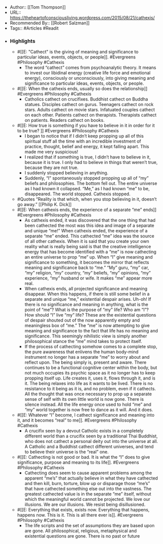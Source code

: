 - Author:: [[Tom Thompson]]
- URL:: https://theheartofconsciousliving.wordpress.com/2015/08/21/cathexis/
- Recommended By:: [[Robert Salzman]]
- Tags:: #Articles #Readit
- ### Highlights
    - #[[E: "Cathect" is the giving of meaning and significance to particular ideas, events, objects, or people]]. #Evergreens #Philosophy #Cathexis
        - The word “cathect” comes from psychoanalytic theory. It means to invest our libidinal energy (creative life force and emotional energy), consciously or unconsciously, into giving meaning and significance to particular ideas, events, objects, or people. 
    - #[[E: When the cathexis ends, usually so does the relationship]] #Evergreens #Philosophy #Cathexis
        - Catholics cathect on crucifixes. Buddhist cathect on Buddha statues. Disciples cathect on gurus. Teenagers cathect on rock stars. Adults cathect on movie stars. Infatuated couples cathect on each other. Patients cathect on therapists. Therapists cathect on patients. Readers cathect on books.
    - #[[E: How true is something if you have to believe in it in order for it to be true? ]] #Evergreens #Philosophy #Cathexis
        - I began to notice that if I didn’t keep propping up all of this spiritual stuff all the time with an incredible investment of practice, thought, belief and energy, it kept falling apart. This made me very suspicious! 
        - I realized that if something is true, I didn’t have to believe in it, because it is true. I only had to believe in things that weren’t true, because they are not true.
        - I suddenly stopped believing in anything.
        - Suddenly, “I” spontaneously stopped propping up all of “my” beliefs and philosophies. The bottom fell out. The entire universe as I had known it collapsed. “Me,” as I had known “me” to be, disappeared. The world stopped. Cathexis stopped. 
    - #Quotes “Reality is that which, when you stop believing in it, doesn’t go away.” [[Philip K. Dick]] 
    - #[[E: When cathexis ends, the experience of a separate “me” ends]] #Evergreens #Philosophy #Cathexis
        - As cathexis ended, it was discovered that the one thing that had been cathected the most was this idea and image of a separate and unique “me!” When cathexis ended, the experience of a separate “me” ended. This cathected “me” idea was the source of all other cathexis. When it is said that you create your own reality what is really being said is that the creative intelligence energy that has become identified with a “me” is now cathecting an entire universe to prop “me” up. When “I” give meaning and significance to something, it becomes the mirror that reflects meaning and significance back to “me.” “My” guru, “my” car, “my” religion, “my” country, “my” beliefs, “my” opinions, “my” experience, “my” husband or wife. It makes “me” appear more real. 
        - When cathexis ends, all projected significance and meaning disappear. When this happens, if there is still some belief in a separate and unique “me,” existential despair arises. Uh-oh! If there is no significance and meaning in anything, what is the point of “me”? What is the purpose of “my” life? Who am “I”? How should “I” live “my” life? These are the existential questions of despair shouted out of the now apparently empty and meaningless box of “me.” The “me” is now attempting to give meaning and significance to the fact that life has no meaning and significance. This seemingly nihilistic view is simply another philosophical stance the “me” mind takes to protect itself. 
        - If the process of cathecting somehow comes to a complete stop, the pure awareness that enlivens the human body-mind instrument no longer has a separate “me” to worry about and reflect upon. The being simply is, present and aware. There continues to be a functional cognitive center within the body, but not much occupies its psychic space as it no longer has to keep propping itself up. Life creates it, uses it, flows through it, and is it. The being relaxes into life as it wants to be lived. There is no resistance to it being as it is, and no problem, even if it cathects. All the thought that was once necessary to prop up a separate sense of self with its own little world is now gone. There is silence instead. All the life energy once used to hold “me” and “my” world together is now free to dance as it will. And it does. 
    - #[[E: Whatever “I” become, I cathect significance and meaning into it, and it becomes “real” to me]]. #Evergreens #Philosophy #Cathexis
        - A crucifix seen by a devout Catholic exists in a completely different world than a crucifix seen by a traditional Thai Buddhist, who does not cathect a personal deity out into the universe at all. A Catholic and a Buddhist cathect different universes, and tend to believe their universe is the “real” one. 
    - #[[E: Cathecting is not good or bad. It is what the “I” does to give significance, purpose and meaning to its life]]. #Evergreens #Philosophy #Cathexis
        - Cathecting does seem to cause apparent problems among the apparent “me’s” that actually believe in what they have cathected and then kill, burn, torture, blow up or disparage those “me’s” that have cathected something else out into the vastness. The greatest cathected value is in the separate “me” itself, without which the meaningful world cannot be projected. We love our illusions. We are our illusions. We resist being disillusioned. 
    - #[[E: Everything that exists, exists now. Everything that happens, happens now. This is it. This is all there ever is]]. #Evergreens #Philosophy #Cathexis
        - The life scripts and the set of assumptions they are based upon are gone. All philosophical, religious, metaphysical and existential questions are gone. There is no past or future 
